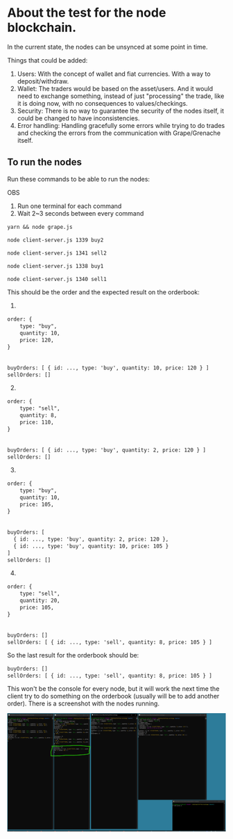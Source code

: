 # About the test for the node blockchain.

In the current state, the nodes can be unsynced at some point in time.

Things that could be added:

1. Users: With the concept of wallet and fiat currencies. With a way to deposit/withdraw.
2. Wallet: The traders would be based on the asset/users. And it would need to exchange something, instead of just "processing" the trade, like it is doing now, with no consequences to values/checkings.
3. Security: There is no way to guarantee the security of the nodes itself, it could be changed to have inconsistencies.
4. Error handling: Handling gracefully some errors while trying to do trades and checking the errors from the communication with Grape/Grenache itself.

## To run the nodes

Run these commands to be able to run the nodes:

OBS

1. Run one terminal for each command
2. Wait 2~3 seconds between every command

```shell
yarn && node grape.js
```

```shell
node client-server.js 1339 buy2
```

```shell
node client-server.js 1341 sell2
```

```shell
node client-server.js 1338 buy1
```

```shell
node client-server.js 1340 sell1
```

This should be the order and the expected result on the orderbook:

1.

```
order: {
    type: "buy",
    quantity: 10,
    price: 120,
}


buyOrders: [ { id: ..., type: 'buy', quantity: 10, price: 120 } ]
sellOrders: []
```

2.

```
order: {
    type: "sell",
    quantity: 8,
    price: 110,
}


buyOrders: [ { id: ..., type: 'buy', quantity: 2, price: 120 } ]
sellOrders: []
```

3.

```
order: {
    type: "buy",
    quantity: 10,
    price: 105,
}


buyOrders: [
  { id: ..., type: 'buy', quantity: 2, price: 120 },
  { id: ..., type: 'buy', quantity: 10, price: 105 }
]
sellOrders: []
```

4.

```
order: {
    type: "sell",
    quantity: 20,
    price: 105,
}


buyOrders: []
sellOrders: [ { id: ..., type: 'sell', quantity: 8, price: 105 } ]
```

So the last result for the orderbook should be:

```
buyOrders: []
sellOrders: [ { id: ..., type: 'sell', quantity: 8, price: 105 } ]
```

This won't be the console for every node, but it will work the next time the client try to do something on the orderbook (usually will be to add another order).
There is a screenshot with the nodes running.

![screenshot](Screenshot-2024-03-27-163019.jpg)

